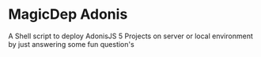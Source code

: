 [license-url]: LICENSE.md
[license-image]: https://img.shields.io/github/license/adonisjs/adonis-framework?style=for-the-badge

# MagicDep Adonis
A Shell script to deploy AdonisJS 5 Projects on server or local environment by just answering some fun question's

